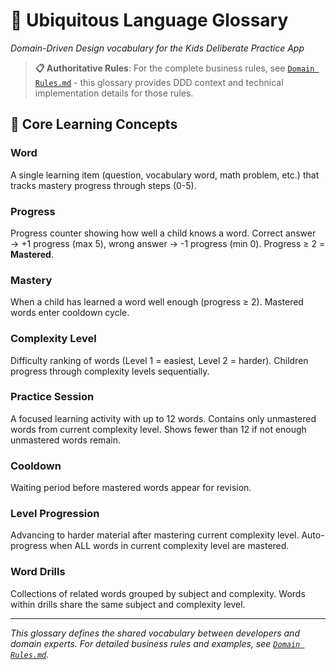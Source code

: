 # 📖 Ubiquitous Language Glossary
*Domain-Driven Design vocabulary for the Kids Deliberate Practice App*

> **📋 Authoritative Rules**: For the complete business rules, see [`Domain Rules.md`](./Domain%20Rules.md) - this glossary provides DDD context and technical implementation details for those rules.

## 🎯 **Core Learning Concepts**

### **Word**
A single learning item (question, vocabulary word, math problem, etc.) that tracks mastery progress through steps (0-5).

### **Progress** 
Progress counter showing how well a child knows a word. Correct answer → +1 progress (max 5), wrong answer → -1 progress (min 0). Progress ≥ 2 = **Mastered**.

### **Mastery**
When a child has learned a word well enough (progress ≥ 2). Mastered words enter cooldown cycle.

### **Complexity Level**
Difficulty ranking of words (Level 1 = easiest, Level 2 = harder). Children progress through complexity levels sequentially.

### **Practice Session**
A focused learning activity with up to 12 words. Contains only unmastered words from current complexity level. Shows fewer than 12 if not enough unmastered words remain.

### **Cooldown**
Waiting period before mastered words appear for revision.

### **Level Progression**
Advancing to harder material after mastering current complexity level. Auto-progress when ALL words in current complexity level are mastered.

### **Word Drills**
Collections of related words grouped by subject and complexity. Words within drills share the same subject and complexity level.

---

*This glossary defines the shared vocabulary between developers and domain experts. For detailed business rules and examples, see [`Domain Rules.md`](./Domain%20Rules.md).*